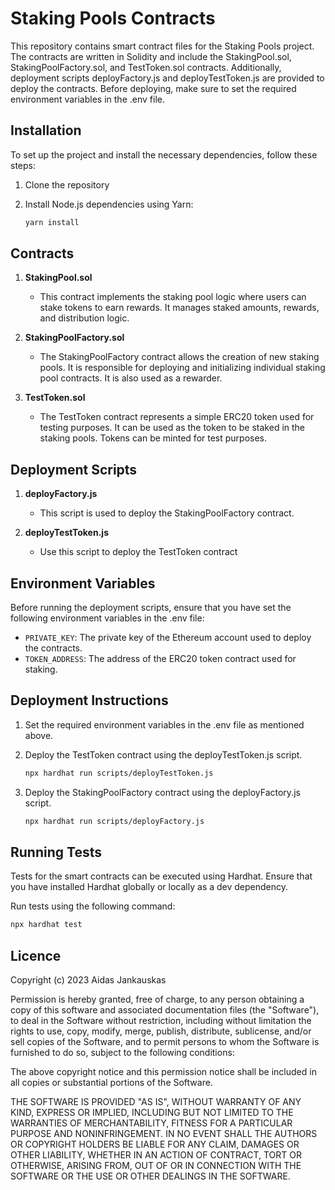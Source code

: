 # Staking Pools Contracts

This repository contains smart contract files for the Staking Pools project. The contracts are written in Solidity and include the StakingPool.sol, StakingPoolFactory.sol, and TestToken.sol contracts. Additionally, deployment scripts deployFactory.js and deployTestToken.js are provided to deploy the contracts. Before deploying, make sure to set the required environment variables in the .env file.

## Installation

To set up the project and install the necessary dependencies, follow these steps:

1. Clone the repository

2. Install Node.js dependencies using Yarn:

   ```bash
   yarn install
   ```

## Contracts

1. **StakingPool.sol**
   - This contract implements the staking pool logic where users can stake tokens to earn rewards. It manages staked amounts, rewards, and distribution logic.

2. **StakingPoolFactory.sol**
   - The StakingPoolFactory contract allows the creation of new staking pools. It is responsible for deploying and initializing individual staking pool contracts. It is also used as a rewarder.

3. **TestToken.sol**
   - The TestToken contract represents a simple ERC20 token used for testing purposes. It can be used as the token to be staked in the staking pools. Tokens can be minted for test purposes.

## Deployment Scripts

1. **deployFactory.js**
   - This script is used to deploy the StakingPoolFactory contract.

2. **deployTestToken.js**
   - Use this script to deploy the TestToken contract

## Environment Variables

Before running the deployment scripts, ensure that you have set the following environment variables in the .env file:

- `PRIVATE_KEY`: The private key of the Ethereum account used to deploy the contracts.
- `TOKEN_ADDRESS`: The address of the ERC20 token contract used for staking.

## Deployment Instructions

1. Set the required environment variables in the .env file as mentioned above.

2. Deploy the TestToken contract using the deployTestToken.js script.

   ```bash
   npx hardhat run scripts/deployTestToken.js
   ```

3. Deploy the StakingPoolFactory contract using the deployFactory.js script.

   ```bash
   npx hardhat run scripts/deployFactory.js
   ```

## Running Tests

Tests for the smart contracts can be executed using Hardhat. Ensure that you have installed Hardhat globally or locally as a dev dependency.

Run tests using the following command:

```bash
npx hardhat test
```

## Licence

Copyright (c) 2023 Aidas Jankauskas

Permission is hereby granted, free of charge, to any person obtaining a copy
of this software and associated documentation files (the "Software"), to deal
in the Software without restriction, including without limitation the rights
to use, copy, modify, merge, publish, distribute, sublicense, and/or sell
copies of the Software, and to permit persons to whom the Software is
furnished to do so, subject to the following conditions:

The above copyright notice and this permission notice shall be included in all
copies or substantial portions of the Software.

THE SOFTWARE IS PROVIDED "AS IS", WITHOUT WARRANTY OF ANY KIND, EXPRESS OR
IMPLIED, INCLUDING BUT NOT LIMITED TO THE WARRANTIES OF MERCHANTABILITY,
FITNESS FOR A PARTICULAR PURPOSE AND NONINFRINGEMENT. IN NO EVENT SHALL THE
AUTHORS OR COPYRIGHT HOLDERS BE LIABLE FOR ANY CLAIM, DAMAGES OR OTHER
LIABILITY, WHETHER IN AN ACTION OF CONTRACT, TORT OR OTHERWISE, ARISING FROM,
OUT OF OR IN CONNECTION WITH THE SOFTWARE OR THE USE OR OTHER DEALINGS IN THE
SOFTWARE.